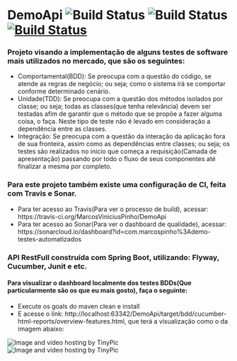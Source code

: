 # DemoApi ![Build Status](https://sonarcloud.io/api/project_badges/measure?project=com.marcospinho%3Ademo-testes-automatizados&metric=alert_status) ![Build Status](https://sonarcloud.io/api/project_badges/measure?project=com.marcospinho%3Ademo-testes-automatizados&metric=coverage) [![Build Status](https://travis-ci.org/MarcosViniciusPinho/DemoApi.svg?branch=master)](https://travis-ci.org/MarcosViniciusPinho/DemoApi)
<h3>Projeto visando a implementação de alguns testes de software mais utilizados no mercado, que são os seguintes:</h3>
<ul>
  <li>
    Comportamental(BDD): Se preocupa com a questão do código, se atende as regras de negócio; ou seja; como o sistema irá se comportar          conforme determinado cenário.
  </li>
  <li>
    Unidade(TDD): Se preocupa com a questão dos métodos isolados por classe; ou seja; todas as classes(que tenha relevância) devem ser testadas afim de garantir que o método que se propõe a fazer alguma coisa, o faça. Neste tipo de teste não é levado em consideração a dependência entre as classes.
  </li>
  <li>
    Integração: Se preocupa com a questão da interação da aplicação fora de sua fronteira, assim como as dependências entre classes; ou seja; os testes são realizados no inicio que começa a requisição(Camada de apresentação) passando por todo o fluxo de seus componentes até finalizar a mesma por completo.
  </li>
</ul>  

<h3>Para este projeto também existe uma configuração de CI, feita com Travis e Sonar.</h3>
<ul>
  <li>
    Para ter acesso ao Travis(Para ver o processo de build), acessar: https://travis-ci.org/MarcosViniciusPinho/DemoApi
  </li>
  <li>
    Para ter acesso ao Sonar(Para ver o dashboard de qualidade), acessar: https://sonarcloud.io/dashboard?id=com.marcospinho%3Ademo-testes-automatizados
  </li>
</ul>  

<h3>API RestFull construída com Spring Boot, utilizando: Flyway, Cucumber, Junit e etc.</h3>

<h4>Para visualizar o dashboard localmente dos testes BDDs(Que particularmente são os que eu mais gosto), faça o seguinte:</h4>
<ul>
    <li>Execute os goals do maven clean e install</li>
    <li>E acesse o link: http://localhost:63342/DemoApi/target/bdd/cucumber-html-reports/overview-features.html, que terá a visualização como o da imagem abaixo:</li>
</ul>
<img src="http://i65.tinypic.com/25tkaz7.jpg" border="0" alt="Image and video hosting by TinyPic">
<img src="http://i65.tinypic.com/zjwhlc.png" border="0" alt="Image and video hosting by TinyPic">
